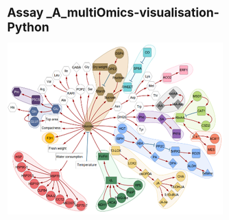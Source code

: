 Assay _A_multiOmics-visualisation-Python
========================================

<img src="https://github.com/NIB-SI/multiOmics-integration/blob/main/_p_ADAPTOmics/_I_Desiree/_S_multiOmics/_A_multiOmics-visualisation-Python/other/fig.png" height="400">

